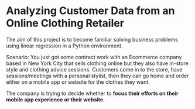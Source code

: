 # Analyzing Customer Data from an Online Clothing Retailer

The aim of this project is to become familiar solving business problems using linear regression in a Python environment. 

Scenario: 
You just got some contract work with an Ecommerce company based in New York City that sells clothing online but they also have in-store style and clothing advice sessions. Customers come in to the store, have sessions/meetings with a personal stylist, then they can go home and order either on a mobile app or website for the clothes they want.

The company is trying to decide whether to **focus their efforts on their mobile app experience or their website.**   

